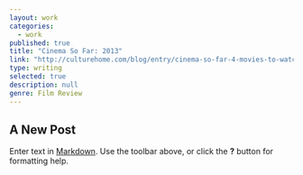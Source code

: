 ```yaml
---
layout: work
categories: 
  - work
published: true
title: "Cinema So Far: 2013"
link: "http://culturehome.com/blog/entry/cinema-so-far-4-movies-to-watch-in-2013/"
type: writing
selected: true
description: null
genre: Film Review
---
```


## A New Post

Enter text in [Markdown](http://daringfireball.net/projects/markdown/). Use the toolbar above, or click the **?** button for formatting help.